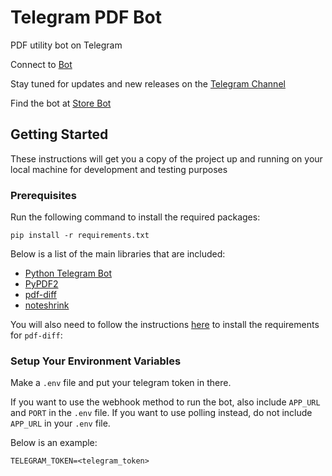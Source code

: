 # Telegram PDF Bot

PDF utility bot on Telegram

Connect to [Bot](https://t.me/pdf2bot)

Stay tuned for updates and new releases on the [Telegram Channel](https://t.me/pdf2botdev)

Find the bot at [Store Bot](https://storebot.me/bot/pdf2bot)

## Getting Started

These instructions will get you a copy of the project up and running on your local machine for development and 
testing purposes

### Prerequisites

Run the following command to install the required packages:

```
pip install -r requirements.txt
```

Below is a list of the main libraries that are included:

* [Python Telegram Bot](https://github.com/python-telegram-bot/python-telegram-bot)
* [PyPDF2](https://github.com/mstamy2/PyPDF2)
* [pdf-diff](https://github.com/JoshData/pdf-diff)
* [noteshrink](https://github.com/mzucker/noteshrink)

You will also need to follow the instructions [here](https://github.com/JoshData/pdf-diff#requirements) to install the requirements for `pdf-diff`:

### Setup Your Environment Variables

Make a `.env` file and put your telegram token in there. 

If you want to use the webhook method to run the bot, also include `APP_URL` and `PORT` in the `.env` file. If you 
want to use polling instead, do not include `APP_URL` in your `.env` file.

Below is an example:

```
TELEGRAM_TOKEN=<telegram_token>
```
